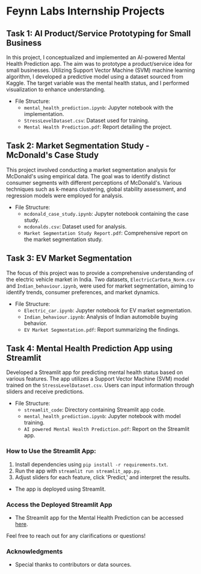 # Feynn Labs Internship Projects

## Task 1: AI Product/Service Prototyping for Small Business

In this project, I conceptualized and implemented an AI-powered Mental Health Prediction app. The aim was to prototype a product/service idea for small businesses. Utilizing Support Vector Machine (SVM) machine learning algorithm, I developed a predictive model using a dataset sourced from Kaggle. The target variable was the mental health status, and I performed visualization to enhance understanding.

- File Structure:
  - `mental_health_prediction.ipynb`: Jupyter notebook with the implementation.
  - `StressLevelDataset.csv`: Dataset used for training.
  - `Mental Health Prediction.pdf`: Report detailing the project.

## Task 2: Market Segmentation Study - McDonald's Case Study

This project involved conducting a market segmentation analysis for McDonald's using empirical data. The goal was to identify distinct consumer segments with different perceptions of McDonald's. Various techniques such as k-means clustering, global stability assessment, and regression models were employed for analysis.

- File Structure:
  - `mcdonald_case_study.ipynb`: Jupyter notebook containing the case study.
  - `mcdonalds.csv`: Dataset used for analysis.
  - `Market Segmentation Study Report.pdf`: Comprehensive report on the market segmentation study.

## Task 3: EV Market Segmentation

The focus of this project was to provide a comprehensive understanding of the electric vehicle market in India. Two datasets, `ElectricCarData_Norm.csv` and `Indian_behaviour.ipynb`, were used for market segmentation, aiming to identify trends, consumer preferences, and market dynamics.

- File Structure:
  - `Electric_car.ipynb`: Jupyter notebook for EV market segmentation.
  - `Indian_behaviour.ipynb`: Analysis of Indian automobile buying behavior.
  - `EV Market Segmentation.pdf`: Report summarizing the findings.

## Task 4: Mental Health Prediction App using Streamlit

Developed a Streamlit app for predicting mental health status based on various features. The app utilizes a Support Vector Machine (SVM) model trained on the `StressLevelDataset.csv`. Users can input information through sliders and receive predictions.

- File Structure:
  - `streamlit_code`: Directory containing Streamlit app code.
  - `mental_health_prediction.ipynb`: Jupyter notebook with model training.
  - `AI powered Mental Health Prediction.pdf`: Report on the Streamlit app.

### How to Use the Streamlit App:

1. Install dependencies using `pip install -r requirements.txt`.
2. Run the app with `streamlit run streamlit_app.py`.
3. Adjust sliders for each feature, click 'Predict,' and interpret the results.

- The app is deployed using Streamlit.

### Access the Deployed Streamlit App

- The Streamlit app for the Mental Health Prediction can be accessed [here](https://mentalhealth-prediction.streamlit.app/).

Feel free to reach out for any clarifications or questions!

### Acknowledgments
- Special thanks to contributors or data sources.
